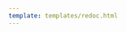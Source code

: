 ```yaml
---
template: templates/redoc.html
---
```


<redoc spec-url="../../apis/restapis/claim-management.yaml"></redoc>

